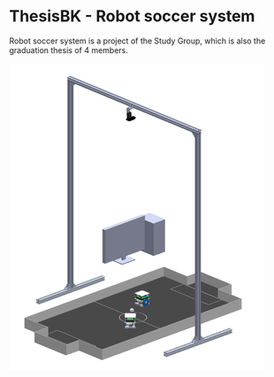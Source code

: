 # ThesisBK - Robot soccer system

Robot soccer system is a project of the Study Group, which is also the graduation thesis of 4 members.

![Robot soccer system](https://github.com/Study-Group-BK/ThesisBK-Robot-Soccer-System/blob/main/Robot%20soccer%20system.jpg?raw=true)
